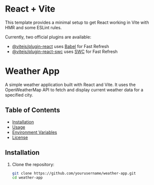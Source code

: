# React + Vite

This template provides a minimal setup to get React working in Vite with HMR and some ESLint rules.

Currently, two official plugins are available:

- [@vitejs/plugin-react](https://github.com/vitejs/vite-plugin-react/blob/main/packages/plugin-react/README.md) uses [Babel](https://babeljs.io/) for Fast Refresh
- [@vitejs/plugin-react-swc](https://github.com/vitejs/vite-plugin-react-swc) uses [SWC](https://swc.rs/) for Fast Refresh
# Weather App

A simple weather application built with React and Vite. It uses the OpenWeatherMap API to fetch and display current weather data for a specified city.

## Table of Contents

- [Installation](#installation)
- [Usage](#usage)
- [Environment Variables](#environment-variables)
- [License](#license)

## Installation

1. Clone the repository:

   ```bash
   git clone https://github.com/yourusername/weather-app.git
   cd weather-app
